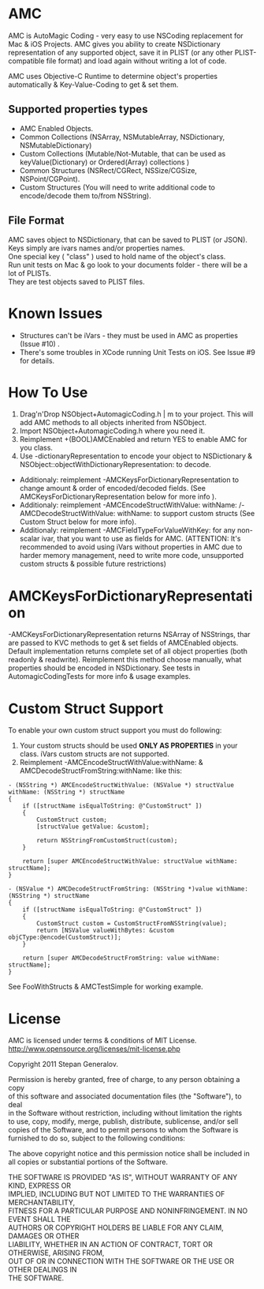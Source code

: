 AMC
==================
AMC is AutoMagic Coding - very easy to use NSCoding replacement for Mac & iOS Projects.
AMC gives you ability to create NSDictionary representation of any supported object, save it in PLIST
(or any other PLIST-compatible file format) and load again without writing a lot of code.

AMC uses Objective-C Runtime to determine object's properties automatically & Key-Value-Coding to
get & set them.

Supported properties types
-------------------------------------
 * AMC Enabled Objects.
 * Common Collections (NSArray, NSMutableArray, NSDictionary, NSMutableDictionary)
 * Custom Collections (Mutable/Not-Mutable, that can be used as keyValue(Dictionary) or Ordered(Array) collections )
 * Common Structures (NSRect/CGRect, NSSize/CGSize, NSPoint/CGPoint).
 * Custom Structures (You will need to write additional code to encode/decode them to/from NSString).
 
File Format
-------------------------------------  

AMC saves object to NSDictionary, that can be saved to PLIST (or JSON).   
Keys simply are ivars names and/or properties names.   
One special key ( "class" ) used to hold name of the object's class.   
Run unit tests on Mac & go look to your documents folder - there will be a lot of PLISTs.   
They are test objects saved to PLIST files. 

Known Issues
==================
 * Structures can't be iVars - they must be used in AMC as properties (Issue #10) .
 * There's some troubles in XCode running Unit Tests on iOS. See Issue #9 for details.

How To Use
==================
 1. Drag'n'Drop NSObject+AutomagicCoding.h | m to your project. This will add AMC methods to all objects
 inherited from NSObject.
 2. Import NSObject+AutomagicCoding.h where you need it.
 3. Reimplement +(BOOL)AMCEnabled and return YES to enable AMC for you class.
 4. Use -dictionaryRepresentation to encode your object to NSDictionary & NSObject::objectWithDictionaryRepresentation: to decode.
 * Additionaly: reimplement -AMCKeysForDictionaryRepresentation to change amount & order of encoded/decoded fields. (See AMCKeysForDictionaryRepresentation below for more info ).
 * Additionaly: reimplement -AMCEncodeStructWithValue: withName: /-AMCDecodeStructWithValue: withName:  to support custom structs (See Custom Struct below for more info).
 * Additionaly: reimplement -AMCFieldTypeForValueWithKey: for any non-scalar ivar, that you want to use
 as fields for AMC. (ATTENTION: It's recommended to avoid using iVars without properties in AMC due to
 harder memory management, need to write more code, unsupported custom structs & possible future restrictions)
 
AMCKeysForDictionaryRepresentation  
==================  

 -AMCKeysForDictionaryRepresentation returns NSArray of NSStrings, thar are passed to KVC methods
 to get & set fields of AMCEnabled objects.
 Default implementation returns complete set of all object properties (both readonly & readwrite).
 Reimplement this method choose manually, what properties should be encoded in NSDictionary.
 See tests in AutomagicCodingTests for more info & usage examples.
 
Custom Struct Support   
==================  
 
To enable your own custom struct support you must do following:

1. Your custom structs should be used __ONLY AS PROPERTIES__ in your class. iVars custom structs are not supported.
2. Reimplement -AMCEncodeStructWithValue:withName: & AMCDecodeStructFromString:withName: like this: 

```
- (NSString *) AMCEncodeStructWithValue: (NSValue *) structValue withName: (NSString *) structName
{
    if ([structName isEqualToString: @"CustomStruct" ])
    {
        CustomStruct custom;
        [structValue getValue: &custom]; 
        
        return NSStringFromCustomStruct(custom);
    }
    
    return [super AMCEncodeStructWithValue: structValue withName: structName];
}

- (NSValue *) AMCDecodeStructFromString: (NSString *)value withName: (NSString *) structName
{
    if ([structName isEqualToString: @"CustomStruct" ])
    {
        CustomStruct custom = CustomStructFromNSString(value);
        return [NSValue valueWithBytes: &custom objCType:@encode(CustomStruct)];
    }
    
    return [super AMCDecodeStructFromString: value withName: structName];
}
```

See FooWithStructs & AMCTestSimple for working example.

 

License
==================
AMC is licensed under terms & conditions of MIT License.   
http://www.opensource.org/licenses/mit-license.php   

Copyright 2011 Stepan Generalov.  

Permission is hereby granted, free of charge, to any person obtaining a copy  
of this software and associated documentation files (the "Software"), to deal  
in the Software without restriction, including without limitation the rights  
to use, copy, modify, merge, publish, distribute, sublicense, and/or sell  
copies of the Software, and to permit persons to whom the Software is  
furnished to do so, subject to the following conditions:  

The above copyright notice and this permission notice shall be included in  
all copies or substantial portions of the Software.  

THE SOFTWARE IS PROVIDED "AS IS", WITHOUT WARRANTY OF ANY KIND, EXPRESS OR  
IMPLIED, INCLUDING BUT NOT LIMITED TO THE WARRANTIES OF MERCHANTABILITY,  
FITNESS FOR A PARTICULAR PURPOSE AND NONINFRINGEMENT. IN NO EVENT SHALL THE  
AUTHORS OR COPYRIGHT HOLDERS BE LIABLE FOR ANY CLAIM, DAMAGES OR OTHER  
LIABILITY, WHETHER IN AN ACTION OF CONTRACT, TORT OR OTHERWISE, ARISING FROM,  
OUT OF OR IN CONNECTION WITH THE SOFTWARE OR THE USE OR OTHER DEALINGS IN  
THE SOFTWARE.  
